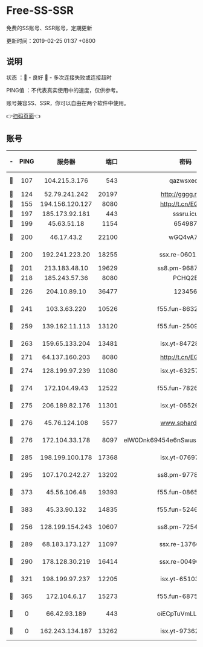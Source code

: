 # Free-SS-SSR

免费的SS账号、SSR账号，定期更新

更新时间：2019-02-25 01:37 +0800

## 说明

状态     ：🙂 - 良好 🙁 - 多次连接失败或连接超时

PING值   ：不代表真实使用中的速度，仅供参考。

账号兼容SS、SSR，你可以自由在两个软件中使用。

👉[扫码页面](https://liesauer.github.io/free-ss-ssr.github.io/)👈

## 账号

|-|PING|服务器|端口|密码|加密方式|区域|
|:----:|:----:|:-----:|-----:|:----:|:----:|:----:|
|🙂|107|104.215.3.176|543|qazwsxedc|aes-256-gcm|JP|
|🙂|124|52.79.241.242|20197|http://gggg.rocks|chacha20|KR|
|🙂|155|194.156.120.127|8080|http://t.cn/EGJIyrl|rc4-md5|RU|
|🙂|197|185.173.92.181|443|sssru.icu|rc4-md5|RU|
|🙂|199|45.63.51.18|1154|654987|chacha20|US|
|🙂|200|46.17.43.2|22100|wGQ4vA7D|aes-256-gcm|RU|
|🙂|200|192.241.223.20|18255|ssx.re-06011697|aes-256-cfb|US|
|🙂|201|213.183.48.10|19629|ss8.pm-96872218|rc4-md5|RU|
|🙂|218|185.243.57.36|8080|PCHQ2E|rc4-md5|US|
|🙂|226|204.10.89.10|36477|123456|aes-256-cfb|US|
|🙂|241|103.3.63.220|10526|f55.fun-86327074|aes-256-cfb|SG|
|🙂|259|139.162.11.113|13120|f55.fun-25099082|aes-256-cfb|SG|
|🙂|263|159.65.133.204|13481|isx.yt-84728144|aes-256-cfb|SG|
|🙂|271|64.137.160.203|8080|http://t.cn/EGJIyrl|rc4-md5|CA|
|🙂|274|128.199.97.239|11080|isx.yt-63257552|aes-256-cfb|SG|
|🙂|274|172.104.49.43|12522|f55.fun-78268288|aes-256-cfb|SG|
|🙂|275|206.189.82.176|11301|isx.yt-06526076|aes-256-cfb|SG|
|🙂|276|45.76.124.108|5577|www.sphard.com|aes-256-cfb|AU|
|🙂|276|172.104.33.178|8097|eIW0Dnk69454e6nSwuspv9DmS201tQ0D|aes-256-cfb|SG|
|🙂|285|198.199.100.178|17368|isx.yt-07697807|aes-256-cfb|US|
|🙂|295|107.170.242.27|13202|ss8.pm-97786793|aes-256-cfb|US|
|🙂|373|45.56.106.48|19393|f55.fun-08658422|aes-256-cfb|US|
|🙂|383|45.33.90.132|14835|f55.fun-52469503|aes-256-cfb|US|
|🙂|256|128.199.154.243|10607|ss8.pm-72548685|aes-256-cfb|SG|
|🙂|289|68.183.173.127|11097|ssx.re-13760087|aes-256-cfb|US|
|🙂|290|178.128.30.219|16414|ssx.re-00490224|aes-256-cfb|SG|
|🙂|321|198.199.97.237|12205|isx.yt-65103488|aes-256-cfb|US|
|🙂|365|172.104.6.17|15273|f55.fun-68758647|aes-256-cfb|US|
|🙁|0|66.42.93.189|443|oiECpTuVmLLxk4Ts|aes-256-cfb|US|
|🙁|0|162.243.134.187|13262|isx.yt-97362728|aes-256-cfb|US|
